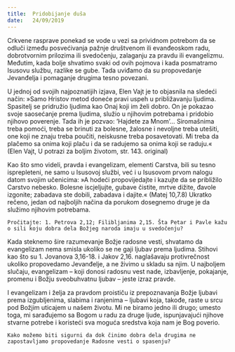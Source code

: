 ```yaml
---
title:  Pridobijanje duša
date:   24/09/2019
---
```


Crkvene rasprave ponekad se vode u vezi sa prividnom potrebom da se odluči između posvećivanja pažnje društvenom ili evanđeoskom radu, dobrotvornim prilozima ili svedočenju, zalaganju za pravdu ili evangelizmu. Međutim, kada bolje shvatimo svaki od ovih pojmova i kada posmatramo Isusovu službu, razlike se gube. Tada uviđamo da su propovedanje Jevanđelja i pomaganje drugima tesno povezani.

U jednoj od svojih najpoznatijih izjava, Elen Vajt je to objasnila na sledeći način: »Samo Hristov metod doneće pravi uspeh u približavanju ljudima. Spasitelj se pridružio ljudima kao Onaj koji im želi dobro. On je pokazao svoje saosećanje prema ljudima, služio u njihovim potrebama i pridobio njihovo poverenje. Tada ih je pozvao: ’Hajdete za Mnom’... Siromašnima treba pomoći, treba se brinuti za bolesne, žalosne i nevoljne treba utešiti, one koji ne znaju treba poučiti, neiskusne treba posavetovati. Mi treba da plačemo sa onima koji plaču i da se radujemo sa onima koji se raduju.« (Elen Vajt, U potrazi za boljim životom, str. 143. original)

Kao što smo videli, pravda i evangelizam, elementi Carstva, bili su tesno isprepleteni, ne samo u Isusovoj službi, već i u Isusovom prvom nalogu datom svojim učenicima: »A hodeći propovijedajte i kazujte da se približilo Carstvo nebesko. Bolesne iscjeljujte, gubave čistite, mrtve dižite, đavole izgonite; zabadava ste dobili, zabadava i dajite.« (Matej 10,7.8) Ukratko rečeno, jedan od najboljih načina da porukom dosegnemo druge je da služimo njihovim potrebama.

`Pročitajte: 1. Petrova 2,12; Filibljanima 2,15. Šta Petar i Pavle kažu o sili koju dobra dela Božjeg naroda imaju u svedočenju?`

Kada steknemo šire razumevanje Božje radosne vesti, shvatamo da evangelizam nema smisla ukoliko se ne gaji ljubav prema ljudima. Stihovi kao što su 1. Jovanova 3,16-18. i Jakov 2,16. naglašavaju protivrečnost ukoliko propovedamo Jevanđelje, a ne živimo u skladu sa njim. U najboljem slučaju, evangelizam – koji donosi radosnu vest nade, izbavljenje, pokajanje, promenu i Božju sveobuhvatnu ljubav – jeste izraz pravde.

I evangelizam i želja za pravdom proističu iz prepoznavanja Božje ljubavi prema izgubljenima, slabima i ranjenima – ljubavi koja, takođe, raste u srcu pod Božjim uticajem u našem životu. Mi ne biramo jedno ili drugo; umesto toga, mi sarađujemo sa Bogom u radu za druge ljude, ispunjavajući njihove stvarne potrebe i koristeći sva moguća sredstva koja nam je Bog poverio.

`Kako možemo biti sigurni da dok činimo dobra dela drugima ne zapostavljamo propovedanje Radosne vesti o spasenju?`
